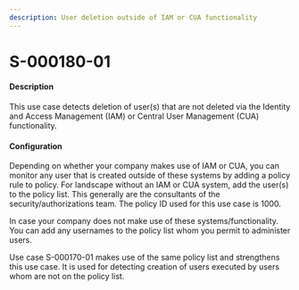 ```yaml
---
description: User deletion outside of IAM or CUA functionality
---
```


# S-000180-01

#### Description

This use case detects deletion of user(s) that are not deleted via the Identity and Access Management (IAM) or Central User Management (CUA) functionality.

#### Configuration

Depending on whether your company makes use of IAM or CUA, you can monitor any user that is created outside of these systems by adding a policy rule to policy. For landscape without an IAM or CUA system, add the user(s) to the policy list. This generally are the consultants of the security/authorizations team. The policy ID used for this use case is 1000.

In case your company does not make use of these systems/functionality. You can add any usernames to the policy list whom you permit to administer users.

Use case S-000170-01 makes use of the same policy list and strengthens this use case. It is used for detecting creation of users executed by users whom are not on the policy list.
